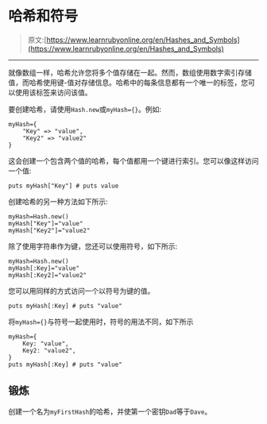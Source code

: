 # 哈希和符号

> 原文:[https://www.learnrubyonline.org/en/Hashes_and_Symbols](https://www.learnrubyonline.org/en/Hashes_and_Symbols)

* * *

就像数组一样，哈希允许您将多个值存储在一起。然而，数组使用数字索引存储值，而哈希使用键-值对存储信息。哈希中的每条信息都有一个唯一的标签，您可以使用该标签来访问该值。

要创建哈希，请使用`Hash.new`或`myHash={}`。例如:

```
myHash={
    "Key" => "value",
    "Key2" => "value2"
} 
```

这会创建一个包含两个值的哈希，每个值都用一个键进行索引。您可以像这样访问一个值:

```
puts myHash["Key"] # puts value 
```

创建哈希的另一种方法如下所示:

```
myHash=Hash.new()
myHash["Key"]="value"
myHash["Key2"]="value2" 
```

除了使用字符串作为键，您还可以使用符号，如下所示:

```
myHash=Hash.new()
myHash[:Key]="value"
myHash[:Key2]="value2" 
```

您可以用同样的方式访问一个以符号为键的值。

```
puts myHash[:Key] # puts "value" 
```

将`myHash={}`与符号一起使用时，符号的用法不同，如下所示

```
myHash={
    Key: "value",
    Key2: "value2",
}
puts myHash[:Key] # puts "value" 
```

## 锻炼

创建一个名为`myFirstHash`的哈希，并使第一个密钥`Dad`等于`Dave`。